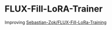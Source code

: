# FLUX-Fill-LoRA-Trainer

Improving [Sebastian-Zok/FLUX-Fill-LoRa-Training](https://github.com/Sebastian-Zok/FLUX-Fill-LoRa-Training)
